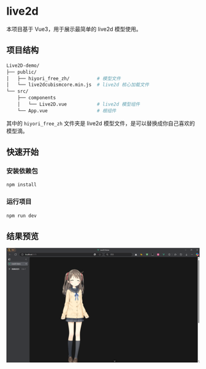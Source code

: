 # live2d

本项目基于 Vue3，用于展示最简单的 live2d 模型使用。

## 项目结构

```bash
Live2D-demo/
├── public/
│   ├── hiyori_free_zh/          # 模型文件
│   └── live2dcubismcore.min.js  # live2d 核心加载文件
└── src/
    ├── components
    │   └── Live2D.vue           # live2d 模型组件
    └── App.vue                  # 根组件
```

其中的 `hiyori_free_zh` 文件夹是 live2d 模型文件，是可以替换成你自己喜欢的模型滴。

## 快速开始

### 安装依赖包

```sh
npm install
```

### 运行项目

```sh
npm run dev
```

## 结果预览

![](./preview.png)